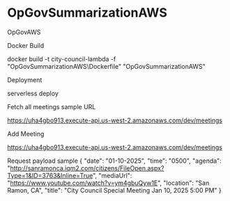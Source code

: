 # OpGovSummarizationAWS
OpGovAWS

Docker Build

docker build -t city-council-lambda -f "OpGovSummarizationAWS\Dockerfile" "OpGovSummarizationAWS"   

Deployment

serverless deploy

Fetch all meetings sample URL

https://uha4gbo913.execute-api.us-west-2.amazonaws.com/dev/meetings

Add Meeting

https://uha4gbo913.execute-api.us-west-2.amazonaws.com/dev/meetings

Request payload sample
{
  "date": "01-10-2025",
  "time": "0500",
  "agenda": "http://sanramonca.iqm2.com/citizens/FileOpen.aspx?Type=1&ID=3763&Inline=True",
  "mediaUrl": "https://www.youtube.com/watch?v=ym4gbuQyw1E",
  "location": "San Ramon, CA",
  "title": "City Council Special Meeting Jan 10, 2025 5:00 PM"
}